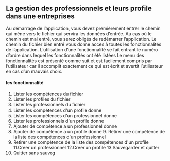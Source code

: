 ## La gestion des professionnels et leurs profile dans une entreprises 
Au démarrage de l’application, vous devez premièrement entrer le chemin qui mène vers le fichier qui servira les données d’entrée. 
Au cas où le chemin est mal entré, vous serez obligés de redémarrer l’application. Le chemin du fichier bien entré vous donne accès à 
toutes les fonctionnalités de l’application. L’utilisation d’une fonctionnalité se fait entrant le numéro d’ordre dans lequel les fonctionnalités 
ont été listées Le menu des fonctionnalités est présenté comme suit et est facilement compris par l’utilisateur car il accomplit exactement ce qui
est écrit et avertit l’utilisateur en cas d’un mauvais choix. 
#### les fonctionnalité
1. Lister les compétences du fichier 
2. Lister les profiles du fichier 
3. Lister les professionnels du fichier 
4. Lister les compétences d'un profile donne 
5. Lister les compétences d'un professionnel donne 
6. Lister les professionnels d'un profile donne 
7. Ajouter de compétence a un professionnel donne 
8. Ajouter de compétence a un profile donne 9. 
Retirer une compétence de la liste des compétences d'un professionnel 
10. Retirer une compétence de la liste des compétences d'un profile 
11.Creer un professionnel
12.Creer un profile
13.Sauvegarder et quitter 
14. Quitter sans sauveg
